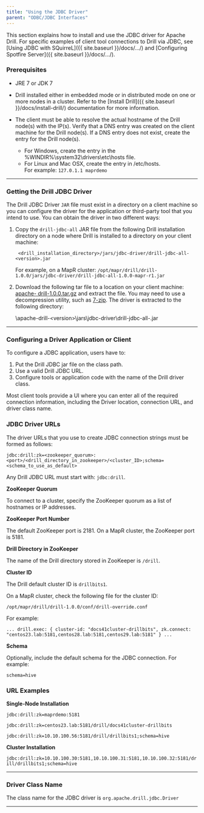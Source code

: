 ```yaml
---
title: "Using the JDBC Driver"
parent: "ODBC/JDBC Interfaces"
---
```

This section explains how to install and use the JDBC driver for Apache Drill. For specific examples of client tool connections to Drill via JDBC, see [Using JDBC with SQuirreL]({{ site.baseurl }}/docs/.../) and [Configuring Spotfire Server]({{ site.baseurl }}/docs/.../).


### Prerequisites

  * JRE 7 or JDK 7
  * Drill installed either in embedded mode or in distributed mode on one or more nodes in a cluster. Refer to the [Install Drill]({{ site.baseurl }}/docs/install-drill/) documentation for more information.
  * The client must be able to resolve the actual hostname of the Drill node(s) with the IP(s). Verify that a DNS entry was created on the client machine for the Drill node(s).  If a DNS entry does not exist, create the entry for the Drill node(s).

    * For Windows, create the entry in the %WINDIR%\system32\drivers\etc\hosts file.
    * For Linux and Mac OSX, create the entry in /etc/hosts.  
<drill-machine-IP> <drill-machine-hostname>
    For example: `127.0.1.1 maprdemo`


----------

### Getting the Drill JDBC Driver

The Drill JDBC Driver `JAR` file must exist in a directory on a client machine so you can configure the driver for the application or third-party tool that you intend to use. You can obtain the driver in two different ways:

1. Copy the `drill-jdbc-all` JAR file from the following Drill installation directory on a node where Drill is installed to a directory on your client machine:

        <drill_installation_directory>/jars/jdbc-driver/drill-jdbc-all-<version>.jar
    
    For example, on a MapR cluster: `/opt/mapr/drill/drill-1.0.0/jars/jdbc-driver/drill-jdbc-all-1.0.0-mapr-r1.jar`

2. Download the following tar file to a location on your client machine: [apache-
drill-1.0.0.tar.gz](http://apache.osuosl.org/drill/drill-1.0.0/apache-drill-1.0.0-src.tar.gz) and extract the file. You may need to use a decompression utility, such as [7-zip](http://www.7-zip.org/). The driver is extracted to the following directory:

    <drill-home>\apache-drill-\<version>\jars\jdbc-driver\drill-jdbc-all-<version>.jar

----------

### Configuring a Driver Application or Client

To configure a JDBC application, users have to:

1. Put the Drill JDBC jar file on the class path.
2. Use a valid Drill JDBC URL.
3. Configure tools or application code with the name of the Drill driver class.

Most client tools provide a UI where you can enter all of the required connection information, including the Driver location, connection URL, and driver class name.

### JDBC Driver URLs

The driver URLs that you use to create JDBC connection strings must be formed as follows:

`jdbc:drill:zk=<zookeeper_quorum>:<port>/<drill_directory_in_zookeeper>/<cluster_ID>;schema=<schema_to_use_as_default>`

Any Drill JDBC URL must start with: `jdbc:drill`.

**ZooKeeper Quorum**

To connect to a cluster, specify the ZooKeeper quorum as a list of hostnames or IP addresses. 

**ZooKeeper Port Number**

The default ZooKeeper port is 2181. On a MapR cluster, the ZooKeeper port is 5181.

**Drill Directory in ZooKeeper**

The name of the Drill directory stored in ZooKeeper is `/drill`.

**Cluster ID**

The Drill default cluster ID is <code>drillbits1</code>.

On a MapR cluster, check the following file for the cluster ID:

`/opt/mapr/drill/drill-1.0.0/conf/drill-override.conf`

For example:

`...
drill.exec: {
  cluster-id: "docs41cluster-drillbits",
  zk.connect: "centos23.lab:5181,centos28.lab:5181,centos29.lab:5181"
}
...`

**Schema**

Optionally, include the default schema for the JDBC connection. For example:

`schema=hive`


### URL Examples

**Single-Node Installation**

`jdbc:drill:zk=maprdemo:5181`

`jdbc:drill:zk=centos23.lab:5181/drill/docs41cluster-drillbits`

`jdbc:drill:zk=10.10.100.56:5181/drill/drillbits1;schema=hive`

**Cluster Installation**

`jdbc:drill:zk=10.10.100.30:5181,10.10.100.31:5181,10.10.100.32:5181/drill/drillbits1;schema=hive`

---------

### Driver Class Name

The class name for the JDBC driver is `org.apache.drill.jdbc.Driver`

-----------